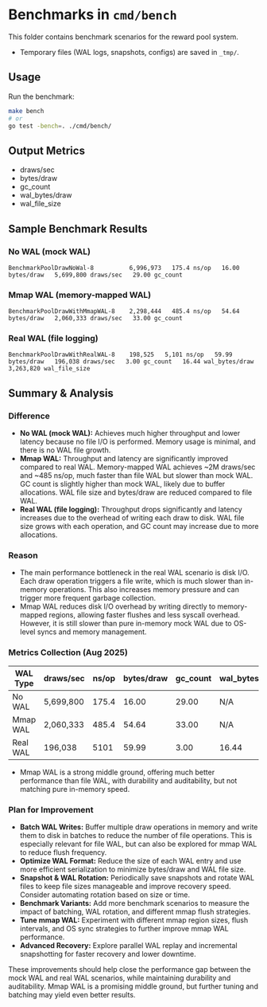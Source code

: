 # Benchmarks in `cmd/bench`

This folder contains benchmark scenarios for the reward pool system.

- Temporary files (WAL logs, snapshots, configs) are saved in `_tmp/`.

## Usage

Run the benchmark:

```sh
make bench
# or
go test -bench=. ./cmd/bench/
```

## Output Metrics
- draws/sec
- bytes/draw
- gc_count
- wal_bytes/draw
- wal_file_size

## Sample Benchmark Results

### No WAL (mock WAL)
```
BenchmarkPoolDrawNoWal-8          6,996,973   175.4 ns/op   16.00 bytes/draw   5,699,800 draws/sec   29.00 gc_count
```

### Mmap WAL (memory-mapped WAL)
```
BenchmarkPoolDrawWithMmapWAL-8    2,298,444   485.4 ns/op   54.64 bytes/draw   2,060,333 draws/sec   33.00 gc_count
```

### Real WAL (file logging)
```
BenchmarkPoolDrawWithRealWAL-8    198,525   5,101 ns/op   59.99 bytes/draw   196,038 draws/sec   3.00 gc_count   16.44 wal_bytes/draw   3,263,820 wal_file_size
```

## Summary & Analysis

### Difference
- **No WAL (mock WAL):** Achieves much higher throughput and lower latency because no file I/O is performed. Memory usage is minimal, and there is no WAL file growth.
- **Mmap WAL:** Throughput and latency are significantly improved compared to real WAL. Memory-mapped WAL achieves ~2M draws/sec and ~485 ns/op, much faster than file WAL but slower than mock WAL. GC count is slightly higher than mock WAL, likely due to buffer allocations. WAL file size and bytes/draw are reduced compared to file WAL.
- **Real WAL (file logging):** Throughput drops significantly and latency increases due to the overhead of writing each draw to disk. WAL file size grows with each operation, and GC count may increase due to more allocations.

### Reason
- The main performance bottleneck in the real WAL scenario is disk I/O. Each draw operation triggers a file write, which is much slower than in-memory operations. This also increases memory pressure and can trigger more frequent garbage collection.
- Mmap WAL reduces disk I/O overhead by writing directly to memory-mapped regions, allowing faster flushes and less syscall overhead. However, it is still slower than pure in-memory mock WAL due to OS-level syncs and memory management.

### Metrics Collection (Aug 2025)
| WAL Type      | draws/sec   | ns/op   | bytes/draw | gc_count | wal_bytes/draw | wal_file_size |
|--------------|-------------|---------|------------|----------|----------------|---------------|
| No WAL       | 5,699,800   | 175.4   | 16.00      | 29.00    | N/A            | N/A           |
| Mmap WAL     | 2,060,333   | 485.4   | 54.64      | 33.00    | N/A            | N/A           |
| Real WAL     |   196,038   | 5101    | 59.99      | 3.00     | 16.44          | 3,263,820     |

- Mmap WAL is a strong middle ground, offering much better performance than file WAL, with durability and auditability, but not matching pure in-memory speed.

### Plan for Improvement
- **Batch WAL Writes:** Buffer multiple draw operations in memory and write them to disk in batches to reduce the number of file operations. This is especially relevant for file WAL, but can also be explored for mmap WAL to reduce flush frequency.
- **Optimize WAL Format:** Reduce the size of each WAL entry and use more efficient serialization to minimize bytes/draw and WAL file size.
- **Snapshot & WAL Rotation:** Periodically save snapshots and rotate WAL files to keep file sizes manageable and improve recovery speed. Consider automating rotation based on size or time.
- **Benchmark Variants:** Add more benchmark scenarios to measure the impact of batching, WAL rotation, and different mmap flush strategies.
- **Tune mmap WAL:** Experiment with different mmap region sizes, flush intervals, and OS sync strategies to further improve mmap WAL performance.
- **Advanced Recovery:** Explore parallel WAL replay and incremental snapshotting for faster recovery and lower downtime.

These improvements should help close the performance gap between the mock WAL and real WAL scenarios, while maintaining durability and auditability. Mmap WAL is a promising middle ground, but further tuning and batching may yield even better results.

